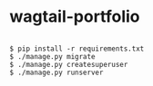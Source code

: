 # wagtail-portfolio



```

$ pip install -r requirements.txt
$ ./manage.py migrate
$ ./manage.py createsuperuser
$ ./manage.py runserver

```
